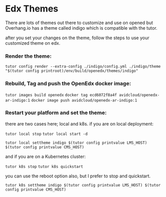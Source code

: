 # Edx Themes

There are lots of themes out there to customize and use on opened but Overhang.io has a theme called indigo which is compatible with the tutor.

after you set your changes on the theme, follow the steps to use your customized theme on edx. 

### Render the theme:

`tutor config render --extra-config ./indigo/config.yml ./indigo/theme "$(tutor config printroot)/env/build/openedx/themes/indigo"`

### Rebuild, Tag and push the OpenEdx docker image:

`tutor images build openedx`
`docker tag ecd6072f8a4f avidcloud/openedx-ar-indigo:1`
`docker image push avidcloud/openedx-ar-indigo:1`

### Restart your platform and set the theme:
there are two cases here; local and k8s. if you are on local deployment: 

`tutor local stop`
`tutor local start -d`

`tutor local settheme indigo $(tutor config printvalue LMS_HOST) $(tutor config printvalue CMS_HOST)`

and if you are on a Kubernetes cluster:

`tutor k8s stop`
`tutor k8s quickstart`

you can use the reboot option also, but I prefer to stop and quickstart.

`tutor k8s settheme indigo $(tutor config printvalue LMS_HOST) $(tutor config printvalue CMS_HOST)`
